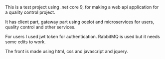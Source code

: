 This is a test project using .net core 9, for making a web api application for a quality control project.

It has client part, gateway part using ocelot and microservices for users, quality control and other services.

For users I used jwt token for authentication. RabbitMQ is used but it needs some edits to work. 

The front is made using html, css and javascript and jquery.
